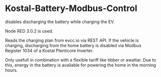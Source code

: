 # Kostal-Battery-Modbus-Control
disables discharging the battery while charging the EV. 

Node RED 3.0.2 is used. 

Reads the charging plan from evcc.io via REST API. If the vehicle is charging, discharging from the home battery is disabled via Modbus Register 1034 of a Kostal Plenticore Inverter. 

Only usefull in combination with a flexible tariff like tibber or awattar. Due to this, energy in the battery is available for powering the home in the morning hours. 
